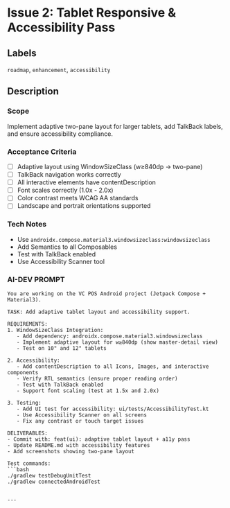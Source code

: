 # Issue 2: Tablet Responsive & Accessibility Pass

## Labels
`roadmap`, `enhancement`, `accessibility`

## Description

### Scope
Implement adaptive two-pane layout for larger tablets, add TalkBack labels, and ensure accessibility compliance.

### Acceptance Criteria
- [ ] Adaptive layout using WindowSizeClass (w≥840dp → two-pane)
- [ ] TalkBack navigation works correctly
- [ ] All interactive elements have contentDescription
- [ ] Font scales correctly (1.0x - 2.0x)
- [ ] Color contrast meets WCAG AA standards
- [ ] Landscape and portrait orientations supported

### Tech Notes
- Use `androidx.compose.material3.windowsizeclass:windowsizeclass`
- Add Semantics to all Composables
- Test with TalkBack enabled
- Use Accessibility Scanner tool

### AI-DEV PROMPT

```
You are working on the VC POS Android project (Jetpack Compose + Material3).

TASK: Add adaptive tablet layout and accessibility support.

REQUIREMENTS:
1. WindowSizeClass Integration:
   - Add dependency: androidx.compose.material3.windowsizeclass
   - Implement adaptive layout for w≥840dp (show master-detail view)
   - Test on 10" and 12" tablets

2. Accessibility:
   - Add contentDescription to all Icons, Images, and interactive components
   - Verify RTL semantics (ensure proper reading order)
   - Test with TalkBack enabled
   - Support font scaling (test at 1.5x and 2.0x)

3. Testing:
   - Add UI test for accessibility: ui/tests/AccessibilityTest.kt
   - Use Accessibility Scanner on all screens
   - Fix any contrast or touch target issues

DELIVERABLES:
- Commit with: feat(ui): adaptive tablet layout + a11y pass
- Update README.md with accessibility features
- Add screenshots showing two-pane layout

Test commands:
```bash
./gradlew testDebugUnitTest
./gradlew connectedAndroidTest
```
```

---
